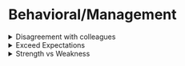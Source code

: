 # Behavioral/Management

<details>

<summary> Disagreement with colleagues</summary>

Tell me a time when your colleagues did not agree with your approach. What did you do to bring them into the conversation and address their concerns?

**Answer**

The answer to this will obviously differ from person to person. Try to think of an example related to the projects that you have already discussed or showcased in your CV or in the interview. Focus on the following things:

- What was the conflict about?
- Show that you thought through both the viewpoints and not bulldozed your ideas
- Explain which idea was chosen finally and why did you choose it. Try to showcase that chosing the best method of the project was important rather than individual ideas
</details>

<details>

<summary>Exceed Expectations</summary>

Tell me about a time when you exceeded expectations during a project. What did you do, and how did you accomplish it?

**Answer**

Here showcase a project where you went the extra mile. To be honest not a very difficult example to come up with. Did business ask for a key driver analysis for customer churn and you not only did that but also created a easy to use Power BI dashboard where they can get a list of customers too with the highest chance of churning. Something along these lines.
</details>

<details>

<summary>Strength vs Weakness</summary>

When an interviewer asks a question along the lines of:

- What would your current manager say about you? What constructive criticisms might he give?
- What are your three biggest strengths and weaknesses you have identified in yourself?
- How would you respond?

**Answer**

Gone are those days where you could sell a weakness as a strength. Very few people gets sold on things like I am a workoholic where you are indirectly trying to sell your commitment to work at the cost of work life balance. Actually these could backfire beacuse a lot of companies do a culture fit of employees. Instead be honest, be humble, introspect find something which makes you human but also something which is a not huge handicap for the role you are applying for. You can tell things like need to work on story telling, though I have worked on it a lot etc etc. 

There are no one size fits all answer to this question, it depends on which company, seniority of the role etc.
</details>
